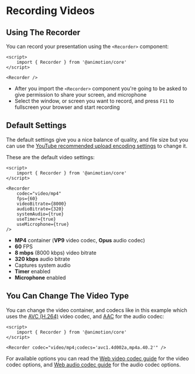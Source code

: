 # Recording Videos

## Using The Recorder

You can record your presentation using the `<Recorder>` component:

```svelte
<script>
	import { Recorder } from '@animotion/core'
</script>

<Recorder />
```

- After you import the `<Recorder>` component you're going to be asked to give permission to share your screen, and microphone
- Select the window, or screen you want to record, and press `F11` to fullscreen your browser and start recording

## Default Settings

The default settings give you a nice balance of quality, and file size but you can use the [YouTube recommended upload encoding settings](https://support.google.com/youtube/answer/1722171?hl=en#zippy=%2Cbitrate) to change it.

These are the default video settings:

```svelte
<script>
	import { Recorder } from '@animotion/core'
</script>

<Recorder
	codec="video/mp4"
	fps={60}
	videoBitrate={8000}
	audioBitrate={320}
	systemAudio={true}
	useTimer={true}
	useMicrophone={true}
/>
```

- **MP4** container (**VP9** video codec, **Opus** audio codec)
- **60** FPS
- **8 mbps** (8000 kbps) video bitrate
- **320 kbps** audio bitrate
- Captures system audio
- **Timer** enabled
- **Microphone** enabled

## You Can Change The Video Type

You can change the video container, and codecs like in this example which uses the [AVC (H.264)](https://developer.mozilla.org/en-US/docs/Web/Media/Formats/Video_codecs#avc_h.264) video codec, and [AAC](https://developer.mozilla.org/en-US/docs/Web/Media/Formats/Audio_codecs#aac_advanced_audio_coding) for the audio codec:

```svelte
<script>
	import { Recorder } from '@animotion/core'
</script>

<Recorder codec="video/mp4;codecs='avc1.4d002a,mp4a.40.2'" />
```

For available options you can read the [Web video codec guide](https://developer.mozilla.org/en-US/docs/Web/Media/Formats/Video_codecs) for the video codec options, and [Web audio codec guide](https://developer.mozilla.org/en-US/docs/Web/Media/Formats/Audio_codecs) for the audio codec options.